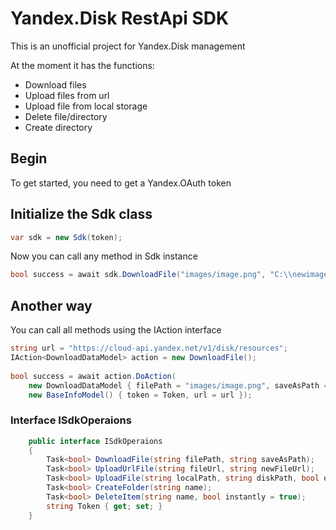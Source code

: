 # Yandex.Disk RestApi SDK
This is an unofficial project for Yandex.Disk management

At the moment it has the functions:
- Download files
- Upload files from url
- Upload file from local storage
- Delete file/directory
- Create directory

## Begin
To get started, you need to get a Yandex.OAuth token

## Initialize the Sdk class
```c#
var sdk = new Sdk(token);
```

Now you can call any method in Sdk instance
```c#
bool success = await sdk.DownloadFile("images/image.png", "C:\\newimage.png");
```

## Another way
You can call all methods using the IAction<T> interface
```c#
string url = "https://cloud-api.yandex.net/v1/disk/resources";
IAction<DownloadDataModel> action = new DownloadFile();
  
bool success = await action.DoAction(
    new DownloadDataModel { filePath = "images/image.png", saveAsPath = "C:\\newimage.png" },  
    new BaseInfoModel() { token = Token, url = url });
```

### Interface ISdkOperaions
```c#
    public interface ISdkOperaions
    {
        Task<bool> DownloadFile(string filePath, string saveAsPath);
        Task<bool> UploadUrlFile(string fileUrl, string newFileUrl);
        Task<bool> UploadFile(string localPath, string diskPath, bool overwrite = true);
        Task<bool> CreateFolder(string name);
        Task<bool> DeleteItem(string name, bool instantly = true);
        string Token { get; set; }
    }
```
